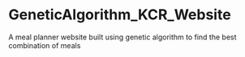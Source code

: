 # GeneticAlgorithm_KCR_Website
A meal planner website built using genetic algorithm to find the best combination of meals
